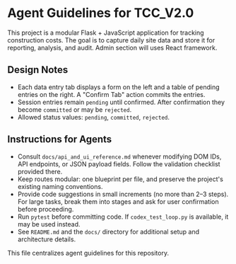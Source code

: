 # Agent Guidelines for TCC_V2.0

This project is a modular Flask + JavaScript application for tracking construction costs. The goal is to capture daily site data and store it for reporting, analysis, and audit. Admin section will uses React framework.

## Design Notes
- Each data entry tab displays a form on the left and a table of pending entries on the right. A "Confirm Tab" action commits the entries.
- Session entries remain `pending` until confirmed. After confirmation they become `committed` or may be `rejected`.
- Allowed status values: `pending`, `committed`, `rejected`.

## Instructions for Agents
- Consult `docs/api_and_ui_reference.md` whenever modifying DOM IDs, API endpoints, or JSON payload fields. Follow the validation checklist provided there.
- Keep routes modular: one blueprint per file, and preserve the project's existing naming conventions.
- Provide code suggestions in small increments (no more than 2–3 steps). For large tasks, break them into stages and ask for user confirmation before proceeding.
- Run `pytest` before committing code. If `codex_test_loop.py` is available, it may be used instead.
- See `README.md` and the `docs/` directory for additional setup and architecture details.

This file centralizes agent guidelines for this repository.